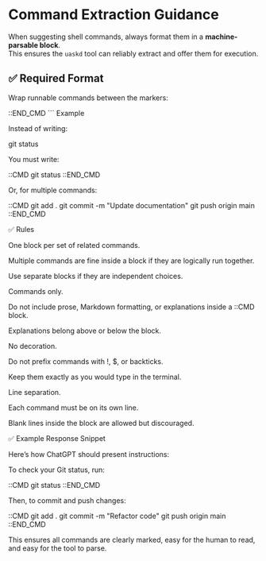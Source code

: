 # Command Extraction Guidance

When suggesting shell commands, always format them in a **machine-parsable block**.  
This ensures the `uaskd` tool can reliably extract and offer them for execution.

## ✅ Required Format

Wrap runnable commands between the markers:

<your command here> ::END_CMD ```
Example

Instead of writing:

git status


You must write:

::CMD
git status
::END_CMD


Or, for multiple commands:

::CMD
git add .
git commit -m "Update documentation"
git push origin main
::END_CMD

✅ Rules

One block per set of related commands.

Multiple commands are fine inside a block if they are logically run together.

Use separate blocks if they are independent choices.

Commands only.

Do not include prose, Markdown formatting, or explanations inside a ::CMD block.

Explanations belong above or below the block.

No decoration.

Do not prefix commands with !, $, or backticks.

Keep them exactly as you would type in the terminal.

Line separation.

Each command must be on its own line.

Blank lines inside the block are allowed but discouraged.

✅ Example Response Snippet

Here’s how ChatGPT should present instructions:

To check your Git status, run:

::CMD
git status
::END_CMD


Then, to commit and push changes:

::CMD
git add .
git commit -m "Refactor code"
git push origin main
::END_CMD


This ensures all commands are clearly marked, easy for the human to read, and easy for the tool to parse.
